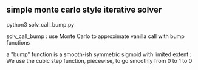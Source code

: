 
## simple monte carlo style iterative solver

python3 solv_call_bump.py

solv_call_bump : use Monte Carlo to approximate vanilla call with bump functions

a "bump" function is a smooth-ish symmetric sigmoid with limited extent : 
  We use the cubic step function, piecewise, to go smoothly from 0 to 1 to 0 

